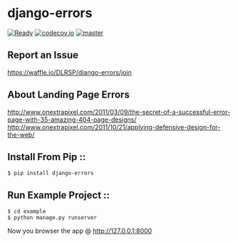 # django-errors

[![Ready](https://badge.waffle.io/DLRSP/django-errors.png?label=Ready)](https://waffle.io/DLRSP/django-errors)
[![codecov.io](https://codecov.io/github/DLRSP/django-errors/coverage.svg?branch=master)](https://codecov.io/github/DLRSP/django-errors?branch=master)
[![master](https://travis-ci.org/DLRSP/django-errors.svg?branch=master)](https://travis-ci.org/DLRSP/django-errors)

## Report an Issue
https://waffle.io/DLRSP/django-errors/join

## About Landing Page Errors
http://www.onextrapixel.com/2011/03/09/the-secret-of-a-successful-error-page-with-35-amazing-404-page-designs/
http://www.onextrapixel.com/2011/10/21/applying-defensive-design-for-the-web/


## Install From Pip ::
	
	$ pip install django-errors

	
## Run Example Project ::

	$ cd example
	$ python manage.py runserver

Now you browser the app @ http://127.0.0.1:8000